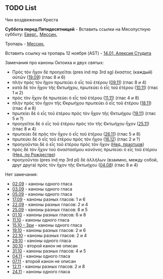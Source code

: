 
## TODO List

Чин воздвижения Креста

**Суббота перед Пятидесятницей** - Вставить ссылки на Мясопустную субботу:
[Еверг.](13_moving_cycle/B_14_EUR_week7.ru.md#Суббота-перед-Пятидесятницей), 
[Мессин.](13_moving_cycle/B_14_MES_week7.ru.md#Суббота-перед-Пятидесятницей)

Тропарь - [Мессин.](11_november/11_04_MES.ru.md)

Вставить ссылку на тропарь 12 ноября (AST) - [14.01, Алексия Студита](01_january/01_14_AST.ru.md)

Замечания про каноны Октоиха и двух святых:
- Πρὸς τὸν ἦχον δὲ προηγεῖται (pres ind mp 3rd sg) ἕκαστος (каждый) αὐτῶν ([19.09](09_september/09_19_EUR.ru.md)) (глас 8 и 6)
- πλὴν πρὸς τὸν ἣχον πρωτεύει ὁ εἷς τοῦ ἑτέρου ([09.11](11_november/11_09_EUR.ru.md)) (глас 8 и 4)
- κατὰ δὲ τὸν ἦχον τῆς ̓Οκτωήχου, πρωτεύει ὁ εἷς τοῦ ἑτέρου ([10.11](11_november/11_10_EUR.ru.md)) (глас 1 и 2)
- πρὸς τὸν ἦχον δὲ πρωτεύει ὁ εἷς τοῦ ἑτέρου ([11.11](11_november/11_11_EUR.ru.md)) (глас 4 и 8)
- πλὴν πρὸς τὸν ἦχον τῆς ̓Οκρωήχου πρωτεύει ὁ εἷς τοῦ ἑτέρου ([18.11](11_november/11_18_EUR.ru.md)) (глас 4 и 8)
- πρωτείει δὲ ὁ εἷς τοῦ ἐτέρου πρὸς τὸν ἦχον τῆς ̓Οκτωήχου ([19.11](11_november/11_19_EUR.ru.md)) (глас 5 и ?)
- προηγεῖται δὲ ὁ εἷς τοῦ ἐτέρου πρὸς τὸν τῆς ̓Οκτωήχου ἦχον ([25.11](11_november/11_25_EUR.ru.md)) (глас 8 и 4)
- πρωτεύει δὲ πρὸς τὸν ἦχον ὁ εἷς τοῦ ἑτέρου ([26.11](11_november/11_26_EUR.ru.md)) (глас 5 и 8)
- πρωτεύει δὲ ὁ εἷς τοῦ ἐτέρου πρὸς τὸν ἧχον ([16.12](12_december/12_16_EUR.ru.md)) (глас 2 и ?)
- προηγοῦνται δὲ ὁ εἷς τοῦ ἐτέρου πρὸς τὸν ἦχον ([Нед. праотцов](12_december/12_16_X_EUR_propatoron.ru.md))
- πρὸς δὲ τὸν ἦχον τοῦ ἀναστασίμου κανόνος πρωτεύει ὁ εἷς τοῦ ἐτέρου ([Нед. по Рождестве](12_december/12_26_Y_EUR_sunday.ru.md))
- προηγοῦνται (pres ind mp 3rd pl) δὲ ἀλλήλων (взаимно, между собой, друг друга) πρὸς τὸν ἦχον τῆς ̓Οκτωήχου ([04.08](08_august/08_04_EUR.ru.md)) (глас 8 и 4)

Нет замечания:
- [02.09](09_september/09_02_EUR.ru.md) - каноны одного гласа
- [03.09](09_september/09_03_EUR.ru.md) - каноны одного гласа
- [05.09](09_september/09_05_EUR.ru.md) - каноны одного гласа
- [17.09](09_september/09_17_EUR.ru.md) - каноны разных гласов: 1 и 6
- [22.09](09_september/09_22_EUR.ru.md) - каноны разных гласов: 2 и 4
- [25.09](09_september/09_25_EUR.ru.md) - каноны разных гласов: 8 и 5
- [01.10](10_october/10_01_EUR.ru.md) - каноны разных гласов: 6 и 8
- [11.10](10_october/10_11_EUR.ru.md) - каноны одного гласа
- [15.10 - Зри](10_october/10_15_EUR.ru.md) - каноны одного гласа
- [19.10](10_october/10_19_EUR.ru.md) - каноны разных гласов: 2 и 6
- [22.10](10_october/10_22_EUR.ru.md) - каноны разных гласов: 2 и 4
- [29.10](10_october/10_29_EUR.ru.md) - каноны одного гласа
- [30.10](10_october/10_30_EUR.ru.md) - второй канон не описан
- [31.10](10_october/10_31_EUR.ru.md) - каноны разных гласов: 4 и 5
- [04.11](11_november/11_04_EUR.ru.md) - каноны одного гласа
- [07.11](11_november/11_07_EUR.ru.md) - второй канон не описан
- [12.11](11_november/11_12_EUR.ru.md) - каноны разных гласов: 2 и 8
- [24.11](11_november/11_24_EUR.ru.md) - каноны одного гласа
